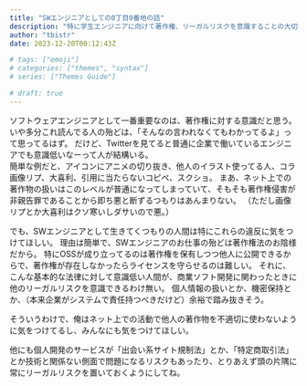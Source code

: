 ```yaml
---
title: "SWエンジニアとしての0丁目0番地の話"
description: "特に学生エンジニアに向けて著作権、リーガルリスクを意識することの大切さを説きたい"
author: "tbistr"
date: 2023-12-20T00:12:43Z

# tags: ["emoji"]
# categories: ["themes", "syntax"]
# series: ["Themes Guide"]

# draft: true
---
```


ソフトウェアエンジニアとして一番重要なのは、著作権に対する意識だと思う。  
いや多分これ読んでる人の殆どは、「そんなの言われなくてもわかってるよ」って思ってるはず。
だけど、Twitterを見てると普通に企業で働いているエンジニアでも意識低いなーって人が結構いる。  
簡単な例だと、アイコンにアニメの切り抜き、他人のイラスト使ってる人、コラ画像リプ、大喜利、引用に当たらないコピペ、スクショ。
まあ、ネット上での著作物の扱いはこのレベルが普通になってしまっていて、そもそも著作権侵害が非親告罪であることから即ち悪と断ずるつもりはあんまりない。
（ただし画像リプとか大喜利はクソ寒いしダサいので悪。）

でも、SWエンジニアとして生きてくつもりの人間は特にこれらの違反に気をつけてほしい。
理由は簡単で、SWエンジニアのお仕事の殆どは著作権法のお陰様だから。
特にOSSが成り立ってるのは著作権を保有しつつ他人に公開できるからで、著作権が存在しなかったらライセンスを守らせるのは難しい。
それに、こんな基本的な法律に対して意識低い人間が、商業ソフト開発に関わったときに他のリーガルリスクを意識できるわけ無い。
個人情報の扱いとか、機密保持とか、（本来企業がシステムで責任持つべきだけど）余裕で踏み抜きそう。

そういうわけで、俺はネット上での活動で他人の著作物を不適切に使わないように気をつけてるし、みんなにも気をつけてほしい。

他にも個人開発のサービスが「出会い系サイト規制法」とか、「特定商取引法」とか技術と関係ない側面で問題になるリスクもあったり、とりあえず頭の片隅に常にリーガルリスクを置いておくようにしてね。
